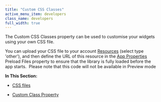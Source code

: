 ```yaml
---
title: "Custom CSS Classes"
active_menu_item: developers
class_name: developers
full_width: true
---
```



The Custom CSS Classes property can be used to customise your widgets using your own CSS file.

You can upload your CSS file to your account [Resources](../../the-console/console-tabs/resources) (select type 'other'), and then define the URL of this resource in the [App Properties](../../widget-properties-events/app-properties) Preload Files property to ensure that the library is fully loaded before the app starts.  Please note that this code will not be available in Preview mode

**In This Section:**

 - [CSS files](css-files)

 - [Custom Class Property](custom-class)

